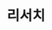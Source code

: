---
title: "리서치"
permalink: /categories/리서치/
layout: category
author_profile: true
taxonomy: 리서치
---